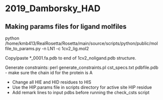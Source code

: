 # 2019_Damborsky_HAD

## Making params files for ligand molfiles

python /home/kmb413/RealRosetta/Rosetta/main/source/scripts/python/public/molfile_to_params.py -n LN1 -c 1cv2_lig.mol2

Copy/paste *_0001.fa.pdb to end of 1cv2_noligand.pdb structure.

Generate constraints: perl generate_constraints.pl cst_specs.txt pdbfile.pdb
    - make sure the chain id for the protein is A

* Change all HIE and HID residues to HIS
* Use the HIP.params file in scripts directory for active site HIP residue
* Add remark lines to input pdbs before running the check_csts script
